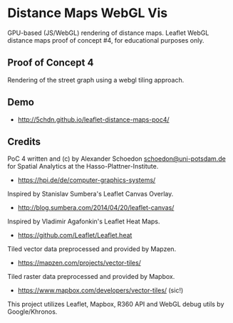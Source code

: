 Distance Maps WebGL Vis
=======================

GPU-based (JS/WebGL) rendering of distance maps. Leaflet WebGL distance maps
proof of concept #4, for educational purposes only.


Proof of Concept 4
------------------

Rendering of the street graph using a webgl tiling approach.

Demo
----

  - http://5chdn.github.io/leaflet-distance-maps-poc4/

Credits
-------

PoC 4 written and (c) by Alexander Schoedon <schoedon@uni-potsdam.de>
for Spatial Analytics at the Hasso-Plattner-Institute.
  - https://hpi.de/de/computer-graphics-systems/

Inspired by Stanislav Sumbera's Leaflet Canvas Overlay.
  - http://blog.sumbera.com/2014/04/20/leaflet-canvas/

Inspired by Vladimir Agafonkin's Leaflet Heat Maps.
  - https://github.com/Leaflet/Leaflet.heat

Tiled vector data preprocessed and provided by Mapzen.
  - https://mapzen.com/projects/vector-tiles/

Tiled raster data preprocessed and provided by Mapbox.
  - https://www.mapbox.com/developers/vector-tiles/ (sic!)

This project utilizes Leaflet, Mapbox, R360 API and WebGL debug utils by
Google/Khronos.
